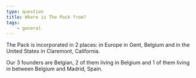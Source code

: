 ```yaml
---
type: question
title: Where is The Pack from?
tags:
    - general
---
```


The Pack is incorporated in 2 places: in Europe in Gent, Belgium and in the United States in Claremont, California.

Our 3 founders are Belgian, 2 of them living in Belgium and 1 of them living in between Belgium and Madrid, Spain.

